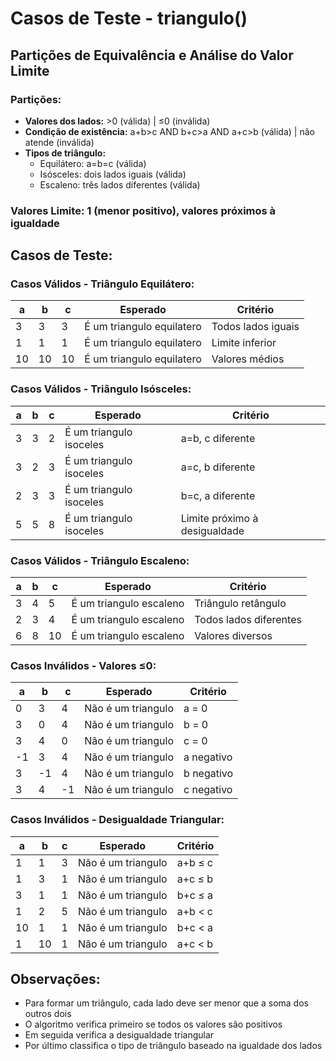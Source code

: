 # Casos de Teste - triangulo()

## Partições de Equivalência e Análise do Valor Limite

### Partições:
- **Valores dos lados:** >0 (válida) | ≤0 (inválida)
- **Condição de existência:** a+b>c AND b+c>a AND a+c>b (válida) | não atende (inválida)
- **Tipos de triângulo:**
  - Equilátero: a=b=c (válida)
  - Isósceles: dois lados iguais (válida) 
  - Escaleno: três lados diferentes (válida)

### Valores Limite: 1 (menor positivo), valores próximos à igualdade

## Casos de Teste:

### Casos Válidos - Triângulo Equilátero:
| a | b | c | Esperado | Critério |
|---|---|---|----------|----------|
| 3 | 3 | 3 | É um triangulo equilatero | Todos lados iguais |
| 1 | 1 | 1 | É um triangulo equilatero | Limite inferior |
| 10 | 10 | 10 | É um triangulo equilatero | Valores médios |

### Casos Válidos - Triângulo Isósceles:
| a | b | c | Esperado | Critério |
|---|---|---|----------|----------|
| 3 | 3 | 2 | É um triangulo isoceles | a=b, c diferente |
| 3 | 2 | 3 | É um triangulo isoceles | a=c, b diferente |
| 2 | 3 | 3 | É um triangulo isoceles | b=c, a diferente |
| 5 | 5 | 8 | É um triangulo isoceles | Limite próximo à desigualdade |

### Casos Válidos - Triângulo Escaleno:
| a | b | c | Esperado | Critério |
|---|---|---|----------|----------|
| 3 | 4 | 5 | É um triangulo escaleno | Triângulo retângulo |
| 2 | 3 | 4 | É um triangulo escaleno | Todos lados diferentes |
| 6 | 8 | 10 | É um triangulo escaleno | Valores diversos |

### Casos Inválidos - Valores ≤0:
| a | b | c | Esperado | Critério |
|---|---|---|----------|----------|
| 0 | 3 | 4 | Não é um triangulo | a = 0 |
| 3 | 0 | 4 | Não é um triangulo | b = 0 |
| 3 | 4 | 0 | Não é um triangulo | c = 0 |
| -1 | 3 | 4 | Não é um triangulo | a negativo |
| 3 | -1 | 4 | Não é um triangulo | b negativo |
| 3 | 4 | -1 | Não é um triangulo | c negativo |

### Casos Inválidos - Desigualdade Triangular:
| a | b | c | Esperado | Critério |
|---|---|---|----------|----------|
| 1 | 1 | 3 | Não é um triangulo | a+b ≤ c |
| 1 | 3 | 1 | Não é um triangulo | a+c ≤ b |
| 3 | 1 | 1 | Não é um triangulo | b+c ≤ a |
| 1 | 2 | 5 | Não é um triangulo | a+b < c |
| 10 | 1 | 1 | Não é um triangulo | b+c < a |
| 1 | 10 | 1 | Não é um triangulo | a+c < b |

## Observações:
- Para formar um triângulo, cada lado deve ser menor que a soma dos outros dois
- O algoritmo verifica primeiro se todos os valores são positivos
- Em seguida verifica a desigualdade triangular
- Por último classifica o tipo de triângulo baseado na igualdade dos lados